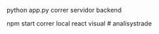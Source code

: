 python app.py correr servidor backend

npm start correr local react visual
#   a n a l i s y s t r a d e  
 